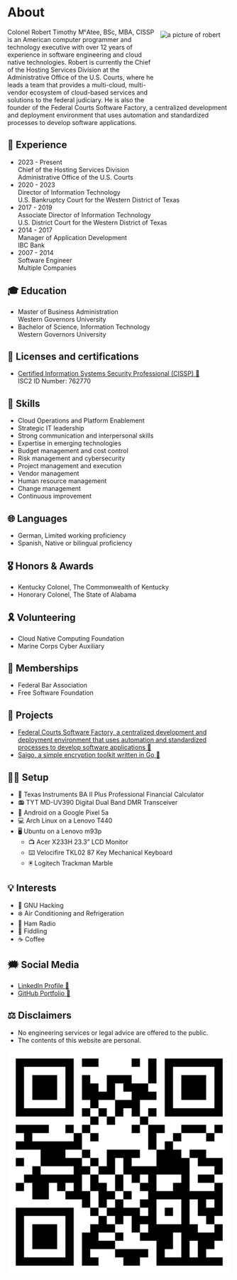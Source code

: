 # About
<img alt="a picture of robert" src="https://avatars.githubusercontent.com/u/5986785" width="153" height="153" align="right" style="padding:0.4rem" />Colonel Robert Timothy MᶜAtee, BSc, MBA, CISSP is an American computer programmer and technology executive with over 12 years of experience in software engineering and cloud native technologies. Robert is currently the Chief of the Hosting Services Division at the Administrative Office of the U.S. Courts, where he leads a team that provides a multi-cloud, multi-vendor ecosystem of cloud-based services and solutions to the federal judiciary. He is also the founder of the Federal Courts Software Factory, a centralized development and deployment environment that uses automation and standardized processes to develop software applications.

## 💼 Experience
* 2023 - Present \
Chief of the Hosting Services Division \
Administrative Office of the U.S. Courts
* 2020 - 2023 \
Director of Information Technology \
U.S. Bankruptcy Court for the Western District of Texas
* 2017 - 2019 \
Associate Director of Information Technology \
U.S. District Court for the Western District of Texas
* 2014 - 2017 \
Manager of Application Development \
IBC Bank
* 2007 - 2014 \
Software Engineer \
Multiple Companies

## 🎓 Education
* Master of Business Administration \
Western Governors University
* Bachelor of Science, Information Technology \
Western Governors University

## 🪪 Licenses and certifications
* [Certified Information Systems Security Professional (CISSP) 🔗](https://my.isc2.org/s/MemberVerification) \
ISC2 ID Number: 762770

## 🔰 Skills
* Cloud Operations and Platform Enablement
* Strategic IT leadership
* Strong communication and interpersonal skills
* Expertise in emerging technologies
* Budget management and cost control
* Risk management and cybersecurity
* Project management and execution
* Vendor management
* Human resource management
* Change management
* Continuous improvement

## 🌐 Languages
* German, Limited working proficiency
* Spanish, Native or bilingual proficiency 

## 🎖️ Honors & Awards
* Kentucky Colonel, The Commonwealth of Kentucky
* Honorary Colonel, The State of Alabama

## 🎗️ Volunteering
* Cloud Native Computing Foundation
* Marine Corps Cyber Auxiliary

## 📛 Memberships
* Federal Bar Association
* Free Software Foundation

## 🎯 Projects
* [Federal Courts Software Factory, a centralized development and deployment environment that uses automation and standardized processes to develop software applications 🔗](https://github.com/federal-courts-software-factory)
* [Saigo, a simple encryption toolkit written in Go 🔗](https://github.com/robertmcatee/saigo)

## 👨‍💻 Setup
* 🧮 Texas Instruments BA II Plus Professional Financial Calculator
* 📻 TYT MD-UV390 Digital Dual Band DMR Transceiver
* 📱 Android on a Google Pixel 5a
* 💻 Arch Linux on a Lenovo T440
* 🖥️ Ubuntu on a Lenovo m93p
  * 📺 Acer X233H 23.3” LCD Monitor
  * ⌨️ Velocifire TKL02 87 Key Mechanical Keyboard
  * 🖲️ Logitech Trackman Marble

## 💡 Interests
* 🐃 GNU Hacking
* ❄️ Air Conditioning and Refrigeration
* 📡 Ham Radio
* 🎻 Fiddling
* ☕ Coffee

## 🗯️ Social Media
* [LinkedIn Profile 🔗](https://www.linkedin.com/in/robertmcatee)
* [GitHub Portfolio 🔗](https://github.com/robertmcatee)

## ⚖️ Disclaimers
* No engineering services or legal advice are offered to the public.
* The contents of this website are personal.

![qr code for this site](qr-code.png)
